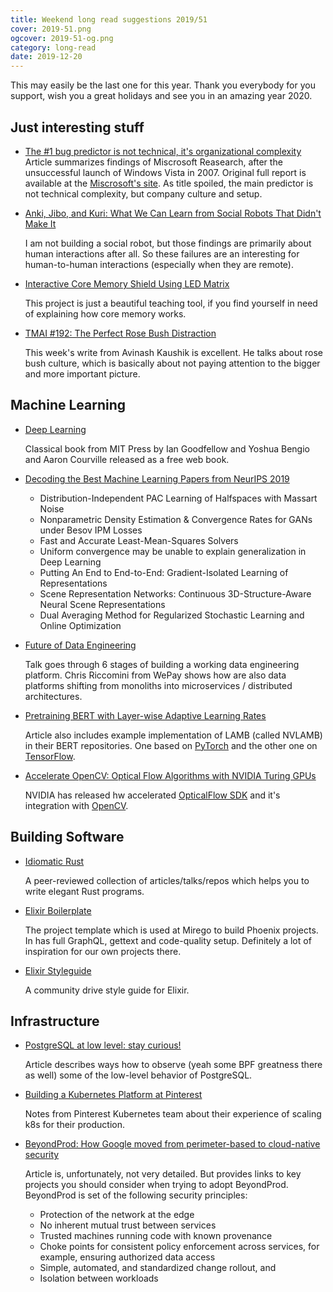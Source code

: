 ```yaml
---
title: Weekend long read suggestions 2019/51
cover: 2019-51.png
ogcover: 2019-51-og.png
category: long-read
date: 2019-12-20
---
```


This may easily be the last one for this year. Thank you everybody for you support, wish you a great holidays and see you in an amazing year 2020.

## Just interesting stuff

- [The #1 bug predictor is not technical, it's organizational complexity](https://augustl.com/blog/2019/best_bug_predictor_is_organizational_complexity/)
    Article summarizes findings of Miscrosoft Reasearch, after the unsuccessful launch of Windows Vista in 2007. Original full report is available at the [Miscrosoft's site](https://www.microsoft.com/en-us/research/publication/the-influence-of-organizational-structure-on-software-quality-an-empirical-case-study/). As title spoiled, the main predictor is not technical complexity, but company culture and setup.

- [Anki, Jibo, and Kuri: What We Can Learn from Social Robots That Didn't Make It](https://spectrum.ieee.org/automaton/robotics/home-robots/anki-jibo-and-kuri-what-we-can-learn-from-social-robotics-failures)

    I am not building a social robot, but those findings are primarily about human interactions after all. So these failures are an interesting for human-to-human interactions (especially when they are remote).

- [Interactive Core Memory Shield Using LED Matrix](https://hackaday.io/project/163976-interactive-core-memory-shield-using-led-matrix)

    This project is just a beautiful teaching tool, if you find yourself in need of explaining how core memory works.

- [TMAI #192: The Perfect Rose Bush Distraction](https://madmimi.com/p/6754cf)

    This week's write from Avinash Kaushik is excellent. He talks about rose bush culture, which is basically about not paying attention to the bigger and more important picture.

## Machine Learning

- [Deep Learning](https://www.deeplearningbook.org/)

    Classical book from MIT Press by Ian Goodfellow and Yoshua Bengio and Aaron Courville released as a free web book.

- [Decoding the Best Machine Learning Papers from NeurIPS 2019](https://www.analyticsvidhya.com/blog/2019/12/neurips-2019-best-papers/)

    - Distribution-Independent PAC Learning of Halfspaces with Massart Noise
    - Nonparametric Density Estimation & Convergence Rates for GANs under Besov IPM Losses
    - Fast and Accurate Least-Mean-Squares Solvers
    - Uniform convergence may be unable to explain generalization in Deep Learning
    - Putting An End to End-to-End: Gradient-Isolated Learning of Representations
    - Scene Representation Networks: Continuous 3D-Structure-Aware Neural Scene Representations
    - Dual Averaging Method for Regularized Stochastic Learning and Online Optimization

- [Future of Data Engineering](https://www.infoq.com/presentations/data-engineering-pipelines-warehouses/)

    Talk goes through 6 stages of building a working data engineering platform. Chris Riccomini from WePay shows how are also data platforms shifting from monoliths into microservices / distributed architectures.

- [Pretraining BERT with Layer-wise Adaptive Learning Rates](https://devblogs.nvidia.com/pretraining-bert-with-layer-wise-adaptive-learning-rates/)

    Article also includes example implementation of LAMB (called NVLAMB) in their BERT repositories. One based on [PyTorch](https://github.com/NVIDIA/DeepLearningExamples/tree/master/PyTorch/LanguageModeling/BERT) and the other one on [TensorFlow](https://github.com/NVIDIA/DeepLearningExamples/tree/master/TensorFlow/LanguageModeling/BERT).

- [Accelerate OpenCV: Optical Flow Algorithms with NVIDIA Turing GPUs](https://devblogs.nvidia.com/opencv-optical-flow-algorithms-with-nvidia-turing-gpus/)

    NVIDIA has released hw accelerated [OpticalFlow SDK](https://developer.nvidia.com/opticalflow-sdk) and it's integration with [OpenCV](https://docs.opencv.org/master/dc/d9d/classcv_1_1cuda_1_1NvidiaOpticalFlow__1__0.html).

## Building Software

- [Idiomatic Rust](https://github.com/mre/idiomatic-rust)

    A peer-reviewed collection of articles/talks/repos which helps you to write elegant Rust programs.

- [Elixir Boilerplate](https://github.com/mirego/elixir-boilerplate)

    The project template which is used at Mirego to build Phoenix projects. In has full GraphQL, gettext and code-quality setup. Definitely a lot of inspiration for our own projects there.

- [Elixir Styleguide](https://github.com/christopheradams/elixir_style_guide)

    A community drive style guide for Elixir.

## Infrastructure

- [PostgreSQL at low level: stay curious!](https://erthalion.info/2019/12/06/postgresql-stay-curious/)

    Article describes ways how to observe (yeah some BPF greatness there as well) some of the low-level behavior of PostgreSQL.

- [Building a Kubernetes Platform at Pinterest](https://stackshare.io/pinterest/building-a-kubernetes-platform-at-pinterest)

    Notes from Pinterest Kubernetes team about their experience of scaling k8s for their production.

- [BeyondProd: How Google moved from perimeter-based to cloud-native security](https://cloud.google.com/blog/products/identity-security/beyondprod-whitepaper-discusses-cloud-native-security-at-google)

    Article is, unfortunately, not very detailed. But provides links to key projects you should consider when trying to adopt BeyondProd. BeyondProd is set of the following security principles:

    - Protection of the network at the edge
    - No inherent mutual trust between services
    - Trusted machines running code with known provenance
    - Choke points for consistent policy enforcement across services, for example, ensuring authorized data access
    - Simple, automated, and standardized change rollout, and
    - Isolation between workloads
